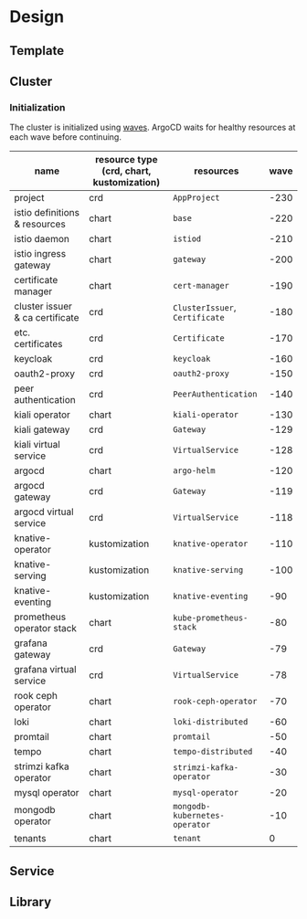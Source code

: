 # Design

## Template

## Cluster

[//]: # (helm; v3.x or later)
[//]: # (tekton; k8s v1.23 or later)
[//]: # (rook; k8s v1.22 or later)

### Initialization

The cluster is initialized using [waves](https://argo-cd.readthedocs.io/en/stable/user-guide/sync-waves/). 
ArgoCD waits for healthy resources at each wave before continuing.

| name                            | resource type (crd, chart, kustomization) | resources                      | wave |
|---------------------------------|-------------------------------------------|--------------------------------|------|
| project                         | crd                                       | `AppProject`                   | -230 | 
| istio definitions & resources   | chart                                     | `base`                         | -220 | 
| istio daemon                    | chart                                     | `istiod`                       | -210 | 
| istio ingress gateway           | chart                                     | `gateway`                      | -200 | 
| certificate manager             | chart                                     | `cert-manager`                 | -190 | 
| cluster issuer & ca certificate | crd                                       | `ClusterIssuer`, `Certificate` | -180 | 
| etc. certificates               | crd                                       | `Certificate`                  | -170 | 
| keycloak                        | crd                                       | `keycloak`                     | -160 | 
| oauth2-proxy                    | crd                                       | `oauth2-proxy`                 | -150 |
| peer authentication             | crd                                       | `PeerAuthentication`           | -140 |
| kiali operator                  | chart                                     | `kiali-operator`               | -130 |
| kiali gateway                   | crd                                       | `Gateway`                      | -129 |
| kiali virtual service           | crd                                       | `VirtualService`               | -128 |
| argocd                          | chart                                     | `argo-helm`                    | -120 |
| argocd gateway                  | crd                                       | `Gateway`                      | -119 |
| argocd virtual service          | crd                                       | `VirtualService`               | -118 |
| knative-operator                | kustomization                             | `knative-operator`             | -110 |
| knative-serving                 | kustomization                             | `knative-serving`              | -100 |
| knative-eventing                | kustomization                             | `knative-eventing`             | -90  |
| prometheus operator stack       | chart                                     | `kube-prometheus-stack`        | -80  |
| grafana gateway                 | crd                                       | `Gateway`                      | -79  |
| grafana virtual service         | crd                                       | `VirtualService`               | -78  |
| rook ceph operator              | chart                                     | `rook-ceph-operator`           | -70  |
| loki                            | chart                                     | `loki-distributed`             | -60  |
| promtail                        | chart                                     | `promtail`                     | -50  |
| tempo                           | chart                                     | `tempo-distributed`            | -40  |
| strimzi kafka operator          | chart                                     | `strimzi-kafka-operator`       | -30  |
| mysql operator                  | chart                                     | `mysql-operator`               | -20  |
| mongodb operator                | chart                                     | `mongodb-kubernetes-operator`  | -10  |
| tenants                         | chart                                     | `tenant`                       | 0    |

## Service

## Library
